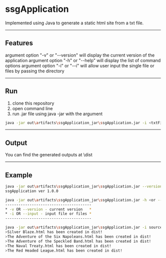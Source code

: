 # ssgApplication

Implemented using Java to generate a static html site from a txt file.

----

## Features 
argument option "-v" or "--version" will display the current version of the application
argument option "-h" or "--help" will display the list of command options
argument option "-i" or "--i" will allow user input the single file or files by passing the directory

----
## Run

1. clone this repository
2. open command line
3. run .jar file using java -jar with the argument
```bash
java -jar out\artifacts\ssgApplication_jar\ssgApplication.jar -i <txtFileName>
```


----  
## Output

You can find the generated outputs at \dist

----  
## Example
```bash
java -jar out\artifacts\ssgApplication_jar\ssgApplication.jar --version
ssgApplication ver 1.0.0
```

```bash
java -jar out\artifacts\ssgApplication_jar\ssgApplication.jar -h <or --help>
---------------------------------------
* -v OR --version - current version   *
* -i OR --input - input file or files *
---------------------------------------
```

```bash
java -jar out\artifacts\ssgApplication_jar\ssgApplication.jar -i sources\Sherlock-Holmes-Selected-Stories
>Silver Blaze.html has been created in dist!
>The Adventure of the Six Napoleans.html has been created in dist!
>The Adventure of the Speckled Band.html has been created in dist!
>The Naval Treaty.html has been created in dist!
>The Red Headed League.html has been created in dist!
```

